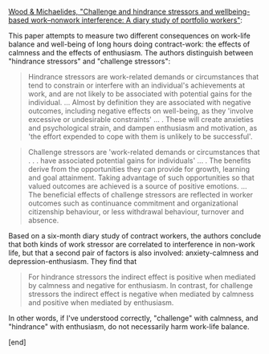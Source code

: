[Wood & Michaelides, "Challenge and hindrance stressors and wellbeing-based work–nonwork interference: A diary study of portfolio workers"](hum.sagepub.com/content/early/2015/10/14/0018726715580866.full.pdf):

This paper attempts to measure two different consequences on work-life balance and well-being of long hours doing contract-work: the effects of calmness and the effects of enthusiasm. The authors distinguish between "hindrance stressors" and "challenge stressors": 

> Hindrance stressors are work-related demands or circumstances that tend to constrain or interfere with an individual's achievements at work, and are not likely to be associated with potential gains for the individual. ... Almost by definition they are associated with negative outcomes, including negative effects on well-being, as they 'involve excessive or undesirable constraints' ... . These will create anxieties and psychological strain, and dampen enthusiasm and motivation, as 'the effort expended to cope with them is unlikely to be successful'.

> Challenge stressors are 'work-related demands or circumstances that . . . have associated potential gains for individuals' ... . The benefits derive from the opportunities they can provide for growth, learning and goal attainment. Taking advantage of such opportunities so that valued outcomes are achieved is a source of positive emotions. ... The beneficial effects of challenge stressors are reflected in worker outcomes such as continuance commitment and organizational citizenship behaviour, or less withdrawal behaviour, turnover and absence.

Based on a six-month diary study of contract workers, the authors conclude that both kinds of work stressor are correlated to interference in non-work life, but that a second pair of factors is also involved: anxiety-calmness and depression-enthusiasm. They find that

> For hindrance stressors the indirect effect is positive when mediated by calmness and negative for enthusiasm. In contrast, for challenge stressors the indirect effect is negative when mediated by calmness and positive when mediated by enthusiasm.

In other words, if I've understood correctly, "challenge" with calmness, and "hindrance" with enthusiasm, do not necessarily harm work-life balance.

[end]

